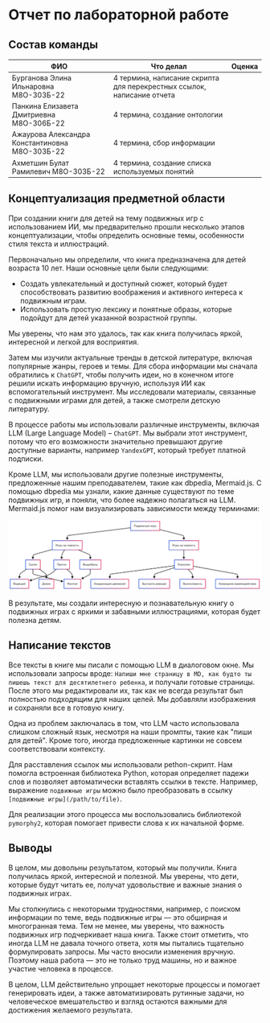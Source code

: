 
  
# Отчет по лабораторной работе

  

  

## Состав команды

  

  
  

| ФИО                                          | Что делал                                                    | Оценка |
|----------------------------------------------|--------------------------------------------------------------|--------|
| Бурганова Элина Ильнаровна М8О-303Б-22       | 4 термина, написание скрипта для перекрестных ссылок, написание отчета |        |
| Панкина Елизавета Дмитриевна М8О-306Б-22     | 4 термина, создание онтологии                                |        |
| Ажаурова Александра Константиновна М8О-303Б-22 | 4 термина, сбор информации                                   |        |
| Ахметшин Булат Рамилевич М8О-303Б-22        | 4 термина, создание списка используемых понятий              |        |



  

## Концептуализация предметной области

При создании книги для детей на тему подвижных игр с использованием ИИ, мы предварительно прошли несколько этапов концептуализации, чтобы определить основные темы, особенности стиля текста и иллюстраций.

Первоначально мы определили, что книга предназначена для детей возраста 10 лет. Наши основные цели были следующими:

- Создать увлекательный и доступный сюжет, который будет способствовать развитию воображения и активного интереса к подвижным играм.
- Использовать простую лексику и понятные образы, которые подойдут для детей указанной возрастной группы.

Мы уверены, что нам это удалось, так как книга получилась яркой, интересной и легкой для восприятия.

Затем мы изучили актуальные тренды в детской литературе, включая популярные жанры, героев и темы. Для сбора информации мы сначала обратились к `ChatGPT`, чтобы получить идеи, но в конечном итоге решили искать информацию вручную, используя ИИ как вспомогательный инструмент. Мы исследовали материалы, связанные с подвижными играми для детей, а также смотрели детскую литературу.

В процессе работы мы использовали различные инструменты, включая LLM (Large Language Model) – `ChatGPT`. Мы выбрали этот инструмент, потому что его возможности значительно превышают другие доступные варианты, например `YandexGPT`, который требует платной подписки.

Кроме LLM, мы использовали другие полезные инструменты, предложенные нашим преподавателем, такие как dbpedia, Mermaid.js. С помощью dbpedia мы узнали, какие данные существуют по теме подвижных игр, и поняли, что более надежно полагаться на LLM. Mermaid.js помог нам визуализировать зависимости между терминами:

![Ontology](ontology.png)

В результате, мы создали интересную и познавательную книгу о подвижных играх с яркими и забавными иллюстрациями, которая будет полезна детям.

## Написание текстов

Все тексты в книге мы писали с помощью LLM в диалоговом окне. Мы использовали запросы вроде: `Напиши мне страницу в MD, как будто ты пишешь текст для десятилетнего ребенка`, и получали готовые страницы. После этого мы редактировали их, так как не всегда результат был полностью подходящим для наших целей. Мы добавляли изображения и сохраняли все в готовую книгу.

Одна из проблем заключалась в том, что LLM часто использовала слишком сложный язык, несмотря на наши промпты, такие как "пиши для детей". Кроме того, иногда предложенные картинки не совсем соответствовали контексту.

Для расставления ссылок мы использовали pethon-скрипт. Нам помогла встроенная библиотека Python, которая определяет падежи слов и позволяет автоматически вставлять ссылки в тексте. Например, выражение `подвижные игры` можно было преобразовать в ссылку `[подвижные игры](/path/to/file)`.

Для реализации этого процесса мы воспользовались библиотекой `pymorphy2`, которая помогает привести слова к их начальной форме.

## Выводы

В целом, мы довольны результатом, который мы получили. Книга получилась яркой, интересной и полезной. Мы уверены, что дети, которые будут читать ее, получат удовольствие и важные знания о подвижных играх.

Мы столкнулись с некоторыми трудностями, например, с поиском информации по теме, ведь подвижные игры — это обширная и многогранная тема. Тем не менее, мы уверены, что важность подвижных игр подчеркивает наша книга. Также стоит отметить, что иногда LLM не давала точного ответа, хотя мы пытались тщательно формулировать запросы. Мы часто вносили изменения вручную. Поэтому наша работа — это не только труд машины, но и важное участие человека в процессе.

В целом, LLM действительно упрощает некоторые процессы и помогает генерировать идеи, а также автоматизировать рутинные задачи, но человеческое вмешательство и взгляд остаются важными для достижения желаемого результата.
